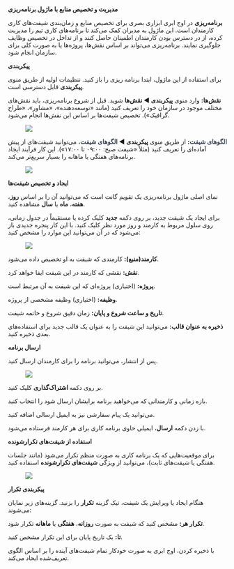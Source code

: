 <p>&nbsp;</p><p>&nbsp;</p><p><span class="text-big"><strong>مدیریت و تخصیص منابع با ماژول برنامه‌ریزی</strong></span></p><p><strong>برنامه‌ریزی</strong> در اوج ابری ابزاری بصری برای تخصیص منابع و زمان‌بندی شیفت‌های کاری کارمندان است. این ماژول به مدیران کمک می‌کند تا برنامه‌های کاری تیم را مدیریت کرده، از در دسترس بودن کارمندان اطمینان حاصل کنند و از تداخل در تخصیص وظایف جلوگیری نمایند. برنامه‌ریزی می‌تواند بر اساس نقش‌ها، پروژه‌ها یا به صورت کلی برای سازمان انجام شود.</p><p><span class="text-big"><strong>پیکربندی</strong></span></p><p>برای استفاده از این ماژول، ابتدا برنامه ریزی را باز کنید. تنظیمات اولیه از طریق منوی <strong>پیکربندی</strong> قابل دسترسی است.</p><p><strong>نقش‌ها:</strong> وارد منوی <strong>پیکربندی ◄ نقش‌ها</strong> شوید. قبل از شروع برنامه‌ریزی، باید نقش‌های مختلف موجود در سازمان خود را تعریف کنید (مانند «توسعه‌دهنده»، «مشاور»، «طراح گرافیک»). تخصیص شیفت‌ها بر اساس این نقش‌ها انجام می‌شود.</p><figure class="image image_resized" style="width:70.16%;"><img src="https://hub.amootsoft.com/content/editor/a07c80fe-fda5-46d7-aa5c-a7db5128a488image.png.png"></figure><p><span style="color:rgb(55,65,81);"><strong>الگوهای شیفت</strong></span><strong>:</strong> از طریق منوی <strong>پیکربندی ◄ </strong><span style="color:rgb(55,65,81);"><strong>الگوهای شیفت</strong></span>، می‌توانید شیفت‌های از پیش آماده‌ای را تعریف کنید (مثلاً «شیفت صبح: ۰۹:۰۰ تا ۱۷:۰۰»). این کار فرآیند ایجاد برنامه‌های هفتگی یا ماهانه را بسیار سریع‌تر می‌کند.</p><figure class="image image_resized" style="width:71.49%;"><img src="https://hub.amootsoft.com/content/editor/2d238872-89ef-498a-acb6-2db83eeac5ecimage.png.png"></figure><p><span class="text-big"><strong>ایجاد و تخصیص شیفت‌ها</strong></span></p><p>نمای اصلی ماژول برنامه‌ریزی یک تقویم گانت است که می‌توانید آن را بر اساس <strong>روز</strong>، <strong>هفته</strong>، <strong>ماه</strong> یا <strong>سال</strong> مشاهده کنید.</p><p>برای ایجاد یک شیفت جدید، بر روی دکمه <strong>جدید</strong> کلیک کرده یا مستقیماً در جدول زمانی، روی سلول مربوط به کارمند و روز مورد نظر کلیک کنید. با این کار پنجره جدیدی باز می‌شود که در آن می‌توانید این موارد را مشخص کنید:</p><figure class="image image_resized" style="width:66.72%;"><img src="https://hub.amootsoft.com/content/editor/6b60d3b5-b30c-478a-98b7-963837011165image.png.png"></figure><p><strong>کارمند(منبع):</strong> کارمندی که شیفت به او تخصیص داده می‌شود.</p><p><strong>نقش:</strong> نقشی که کارمند در این شیفت ایفا خواهد کرد.</p><p><strong>پروژه:</strong> (اختیاری) پروژه‌ای که این شیفت به آن مرتبط است.</p><p><strong>وظیفه:</strong> (اختیاری) وظیفه مشخصی از پروژه.</p><p><strong>تاریخ و ساعت شروع و پایان:</strong> زمان دقیق شروع و خاتمه شیفت.</p><p><strong>ذخیره به عنوان قالب:</strong> می‌توانید این شیفت را به عنوان یک قالب جدید برای استفاده‌های بعدی ذخیره کنید.</p><p><span class="text-big"><strong>ارسال برنامه&nbsp;</strong></span></p><p>پس از انتشار، می‌توانید برنامه را برای کارمندان ارسال کنید.</p><figure class="image image_resized" style="width:70.55%;"><img src="https://hub.amootsoft.com/content/editor/c1d6d3e0-d078-44e5-a0fb-baabaa553719image.png.png"></figure><p>بر روی دکمه<strong> اشتراک‌گذاری</strong> کلیک کنید.</p><p>بازه زمانی و کارمندانی که می‌خواهید برنامه برایشان ارسال شود را انتخاب کنید.</p><p>می‌توانید یک پیام سفارشی نیز به ایمیل ارسالی اضافه کنید.</p><p>با زدن دکمه <strong>ارسال</strong>، ایمیلی حاوی برنامه کاری برای هر کارمند فرستاده می‌شود.</p><p><span class="text-big"><strong>استفاده از شیفت‌های تکرارشونده</strong></span></p><p>برای موقعیت‌هایی که یک برنامه کاری به صورت منظم تکرار می‌شود (مانند جلسات هفتگی یا شیفت‌های ثابت)، می‌توانید از ویژگی <strong>شیفت‌های تکرارشونده</strong> استفاده کنید.</p><figure class="image image_resized" style="width:80.56%;"><img src="https://hub.amootsoft.com/content/editor/fdcca491-3265-4926-ad3b-c59597eb38acimage.png.png"></figure><p><strong>پیکربندی تکرار</strong></p><p>هنگام ایجاد یا ویرایش یک شیفت، تیک گزینه <strong>تکرار</strong> را بزنید. گزینه‌های زیر نمایان می‌شوند:</p><p><strong>تکرار هر:</strong> مشخص کنید که شیفت به صورت <strong>روزانه</strong>، <strong>هفتگی</strong> یا <strong>ماهانه</strong> تکرار شود.</p><p><strong>تا:</strong> یک تاریخ پایان برای این تکرار مشخص کنید.</p><p>با ذخیره کردن، اوج ابری به صورت خودکار تمام شیفت‌های آینده را بر اساس الگوی تعریف‌شده ایجاد می‌کند.</p>